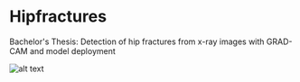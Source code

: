 # Hipfractures
Bachelor's Thesis: Detection of hip fractures from x-ray images with GRAD-CAM and model deployment

![alt text](https://drive.google.com/uc?export=view&id=1ILMhZRnrwDgiLh7u2ux6__mQkWs7U1kD)
